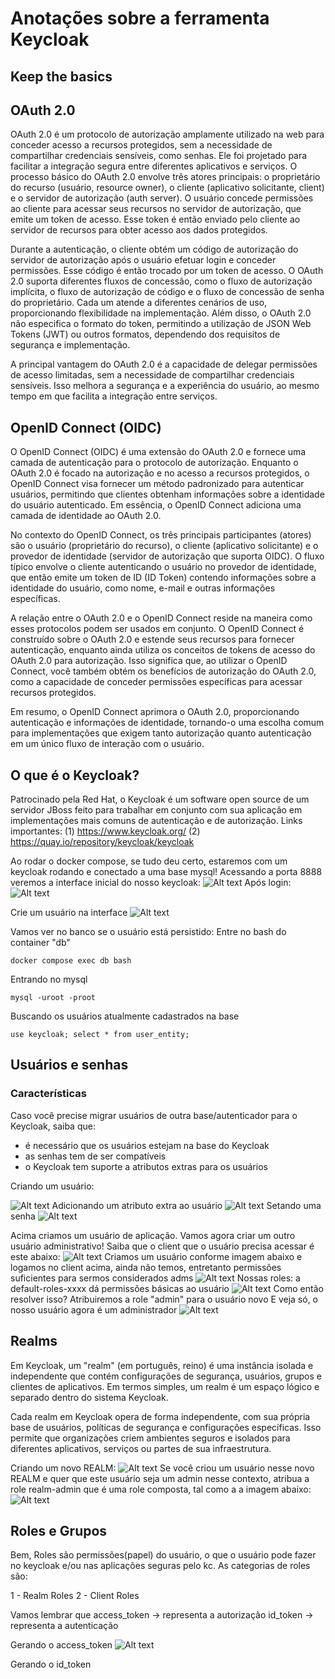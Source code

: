 # Anotações sobre a ferramenta Keycloak

## Keep the basics

## OAuth 2.0

OAuth 2.0 é um protocolo de autorização amplamente utilizado na web para conceder acesso a recursos protegidos, sem a necessidade de compartilhar credenciais sensíveis, como senhas. Ele foi projetado para facilitar a integração segura entre diferentes aplicativos e serviços. O processo básico do OAuth 2.0 envolve três atores principais: o proprietário do recurso (usuário, resource owner), o cliente (aplicativo solicitante, client) e o servidor de autorização (auth server). O usuário concede permissões ao cliente para acessar seus recursos no servidor de autorização, que emite um token de acesso. Esse token é então enviado pelo cliente ao servidor de recursos para obter acesso aos dados protegidos.

Durante a autenticação, o cliente obtém um código de autorização do servidor de autorização após o usuário efetuar login e conceder permissões. Esse código é então trocado por um token de acesso. O OAuth 2.0 suporta diferentes fluxos de concessão, como o fluxo de autorização implícita, o fluxo de autorização de código e o fluxo de concessão de senha do proprietário. Cada um atende a diferentes cenários de uso, proporcionando flexibilidade na implementação. Além disso, o OAuth 2.0 não especifica o formato do token, permitindo a utilização de JSON Web Tokens (JWT) ou outros formatos, dependendo dos requisitos de segurança e implementação.

A principal vantagem do OAuth 2.0 é a capacidade de delegar permissões de acesso limitadas, sem a necessidade de compartilhar credenciais sensíveis. Isso melhora a segurança e a experiência do usuário, ao mesmo tempo em que facilita a integração entre serviços.

## OpenID Connect (OIDC)

O OpenID Connect (OIDC) é uma extensão do OAuth 2.0 e fornece uma camada de autenticação para o protocolo de autorização. Enquanto o OAuth 2.0 é focado na autorização e no acesso a recursos protegidos, o OpenID Connect visa fornecer um método padronizado para autenticar usuários, permitindo que clientes obtenham informações sobre a identidade do usuário autenticado. Em essência, o OpenID Connect adiciona uma camada de identidade ao OAuth 2.0.

No contexto do OpenID Connect, os três principais participantes (atores) são o usuário (proprietário do recurso), o cliente (aplicativo solicitante) e o provedor de identidade (servidor de autorização que suporta OIDC). O fluxo típico envolve o cliente autenticando o usuário no provedor de identidade, que então emite um token de ID (ID Token) contendo informações sobre a identidade do usuário, como nome, e-mail e outras informações específicas.

A relação entre o OAuth 2.0 e o OpenID Connect reside na maneira como esses protocolos podem ser usados em conjunto. O OpenID Connect é construído sobre o OAuth 2.0 e estende seus recursos para fornecer autenticação, enquanto ainda utiliza os conceitos de tokens de acesso do OAuth 2.0 para autorização. Isso significa que, ao utilizar o OpenID Connect, você também obtém os benefícios de autorização do OAuth 2.0, como a capacidade de conceder permissões específicas para acessar recursos protegidos.

Em resumo, o OpenID Connect aprimora o OAuth 2.0, proporcionando autenticação e informações de identidade, tornando-o uma escolha comum para implementações que exigem tanto autorização quanto autenticação em um único fluxo de interação com o usuário.

## O que é o Keycloak?

Patrocinado pela Red Hat, o Keycloak é um software open source de um servidor JBoss feito para trabalhar em conjunto com sua aplicação em implementações mais comuns de autenticação e de autorização. Links importantes:
(1) https://www.keycloak.org/
(2) https://quay.io/repository/keycloak/keycloak

Ao rodar o docker compose, se tudo deu certo, estaremos com um keycloak rodando e conectado a uma base mysql! Acessando a porta 8888 veremos a interface inicial do nosso keycloak:
![Alt text](imgs/image.png)
Após login:
![Alt text](imgs/image-1.png)

Crie um usuário na interface
![Alt text](imgs/image-2.png)

Vamos ver no banco se o usuário está persistido:
Entre no bash do container "db"

```
docker compose exec db bash
```

Entrando no mysql

```
mysql -uroot -proot
```

Buscando os usuários atualmente cadastrados na base

```
use keycloak; select * from user_entity;
```

## Usuários e senhas

### Características

Caso você precise migrar usuários de outra base/autenticador para o Keycloak, saiba que:

- é necessário que os usuários estejam na base do Keycloak
- as senhas tem de ser compatíveis
- o Keycloak tem suporte a atributos extras para os usuários

Criando um usuário:

![Alt text](imgs/image-3.png)
Adicionando um atributo extra ao usuário
![Alt text](imgs/image-4.png)
Setando uma senha
![Alt text](imgs/image-5.png)

Acima criamos um usuário de aplicação. Vamos agora criar um outro usuário administrativo!
Saiba que o client que o usuário precisa acessar
é este abaixo:
![Alt text](imgs/imag6.png)
Criamos um usuário conforme imagem abaixo e logamos no client acima, ainda não temos, entretanto permissões suficientes para sermos considerados adms
![Alt text](imgs/imag7.png)
Nossas roles: a default-roles-xxxx dá permissões básicas ao usuário
![Alt text](imgs/image8.png)
Como então resolver isso? Atribuiremos a role "admin" para o usuário novo
E veja só, o nosso usuário agora é um administrador
![Alt text](imgs/image10.png)

## Realms

Em Keycloak, um "realm" (em português, reino) é uma instância isolada e independente que contém configurações de segurança, usuários, grupos e clientes de aplicativos. Em termos simples, um realm é um espaço lógico e separado dentro do sistema Keycloak.

Cada realm em Keycloak opera de forma independente, com sua própria base de usuários, políticas de segurança e configurações específicas. Isso permite que organizações criem ambientes seguros e isolados para diferentes aplicativos, serviços ou partes de sua infraestrutura.

Criando um novo REALM:
![Alt text](imgs/image11.png)
Se você criou um usuário nesse novo REALM e quer que este usuário seja um admin nesse contexto, atribua a role realm-admin que é uma role composta, tal como a a imagem abaixo:
![Alt text](image.png)

## Roles e Grupos

Bem, Roles são permissões(papel) do usuário, o que o usuário pode fazer no keycloak e/ou nas aplicações seguras pelo kc. As categorias de roles são:

1 - Realm Roles
2 - Client Roles

Vamos lembrar que 
access_token -> representa a autorização
id_token -> representa a autenticação

Gerando o access_token
![Alt text](image-1.png)

Gerando o id_token
